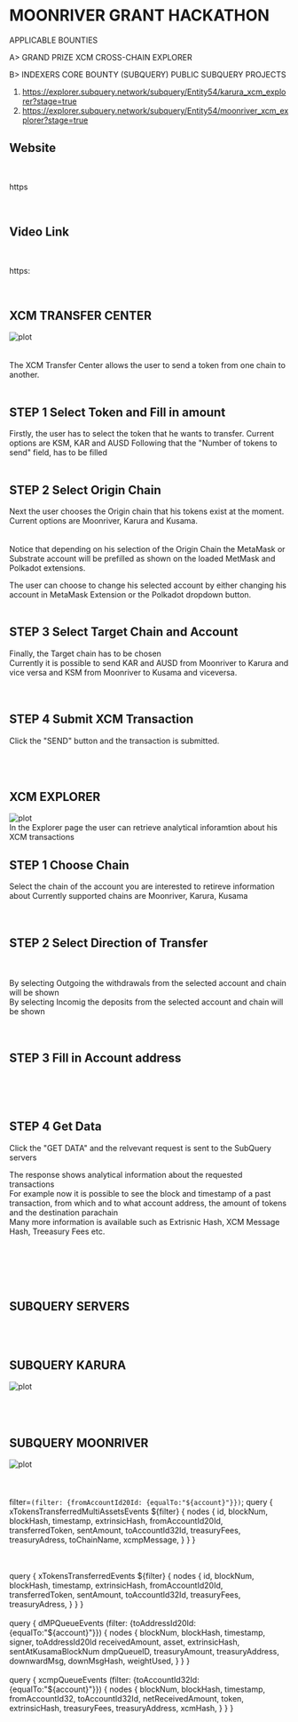 # MOONRIVER GRANT HACKATHON
APPLICABLE BOUNTIES

A> GRAND PRIZE  XCM CROSS-CHAIN EXPLORER

B> INDEXERS CORE BOUNTY (SUBQUERY)
PUBLIC SUBQUERY PROJECTS
1) https://explorer.subquery.network/subquery/Entity54/karura_xcm_explorer?stage=true
2) https://explorer.subquery.network/subquery/Entity54/moonriver_xcm_explorer?stage=true

## Website
<br>
<p> https</p>
<br>

## Video Link
<br>
<p> https: </p>
<br>




## XCM TRANSFER CENTER 
![plot](./Printscreens/XCMTransferCenter.png)
<br>
<br>
<br>
The XCM Transfer Center allows the user to send a token from one chain to another.<br>
<br>

## STEP 1 Select Token and Fill in amount
Firstly, the user has to select the token that he wants to transfer.
Current options are KSM, KAR and AUSD
Following that the "Number of tokens to send" field, has to be filled
<br>
<br>

## STEP 2 Select Origin Chain
Next the user chooses the Origin chain that his tokens exist at the moment.
Current options are Moonriver, Karura and Kusama.<br>
<br>
<br>
Notice that depending on his selection of the Origin Chain the MetaMask or Substrate account will be prefilled as shown on the loaded MetMask and Polkadot extensions.<br>

The user can choose to change his selected account by either changing his account in MetaMask Extension or the Polkadot dropdown button.<br>
<br>

## STEP 3 Select Target Chain and Account
Finally, the Target chain has to be chosen<br>
Currently it is possible to send KAR and AUSD from Moonriver to Karura and vice versa
and KSM from Moonriver to Kusama and viceversa.<br>
<br>
<br>

## STEP 4 Submit XCM Transaction
Click the "SEND" button and the transaction is submitted.<br>
<br>
<br>
<br>


## XCM EXPLORER
![plot](./Printscreens/XCM_Explorer.png)
<br>
In the Explorer page the user can retrieve analytical inforamtion about his XCM transactions

## STEP 1 Choose Chain
Select the chain of the account you are interested to retireve information about
Currently supported chains are Moonriver, Karura, Kusama <br>
<br>
<br>

## STEP 2 Select Direction of Transfer
<br>
<br>
By selecting Outgoing the withdrawals from the selected account and chain will be shown<br>
By selecting Incomig the deposits from the selected account and chain will be shown<br>
<br>
<br>
 
## STEP 3 Fill in Account address  
<br>
<br>
<br>

## STEP 4 Get Data 
Click the "GET DATA" and the relvevant request is sent to the SubQuery servers<br>

The response shows analytical information about the requested transactions<br>
For example now it is possible to see the block and timestamp of a past transaction, from which and to what account address, the amount of tokens and the destination parachain<br>
Many more information is available such as Extrisnic Hash, XCM Message Hash, Treeasury Fees etc.
<br>
<br>
<br>
<br>
<br>
<br>


## SUBQUERY SERVERS
<br>
<br>

## SUBQUERY KARURA
![plot](./Printscreens/SubQuery_Entity54_Karura.png)
<br>
<br>
<br>
<br>

## SUBQUERY MOONRIVER
![plot](./Printscreens/SubQuery_Entity54_MOVR.png)
<br>
<br>
<br>
<br>
filter=`(filter: {fromAccountId20Id: {equalTo:"${account}"}})`;
query {
               xTokensTransferredMultiAssetsEvents  ${filter}  {
                  nodes   {
                              id,
                              blockNum,
                              blockHash,
                              timestamp,
                              extrinsicHash,
                              fromAccountId20Id,
                              transferredToken,
                              sentAmount,
                              toAccountId32Id,
                              treasuryFees,
                              treasuryAdress,
                              toChainName,
                              xcmpMessage,
                           }
               }
            }



<br>
<br>        
query {
      xTokensTransferredEvents  ${filter}  {
         nodes   {
                     id,
                     blockNum,
                     blockHash,
                     timestamp,
                     extrinsicHash,
                     fromAccountId20Id,
                     transferredToken,
                     sentAmount,
                     toAccountId32Id,
                     treasuryFees,
                     treasuryAdress,
                  }
      }
   }



<br>
<br>   
query {
      dMPQueueEvents  (filter: {toAddressId20Id: {equalTo:"${account}"}})  {
         nodes   {
                     blockNum,
                     blockHash,
                     timestamp,
                     signer,
                     toAddressId20Id 
                     receivedAmount,
                     asset,
                     extrinsicHash,
                     sentAtKusamaBlockNum
                     dmpQueueID,
                     treasuryAmount,
                     treasuryAddress,
                     downwardMsg,
                     downMsgHash,
                     weightUsed,
                  }
      }
   }

<br>
<br>   
query {
      xcmpQueueEvents  (filter: {toAccountId32Id: {equalTo:"${account}"}})  {
         nodes   {
                     blockNum,
                     blockHash,
                     timestamp,
                     fromAccountId32,
                     toAccountId32Id,
                     netReceivedAmount,
                     token,
                     extrinsicHash,
                     treasuryFees,
                     treasuryAddress,
                     xcmHash,
                  }
      }
   }







